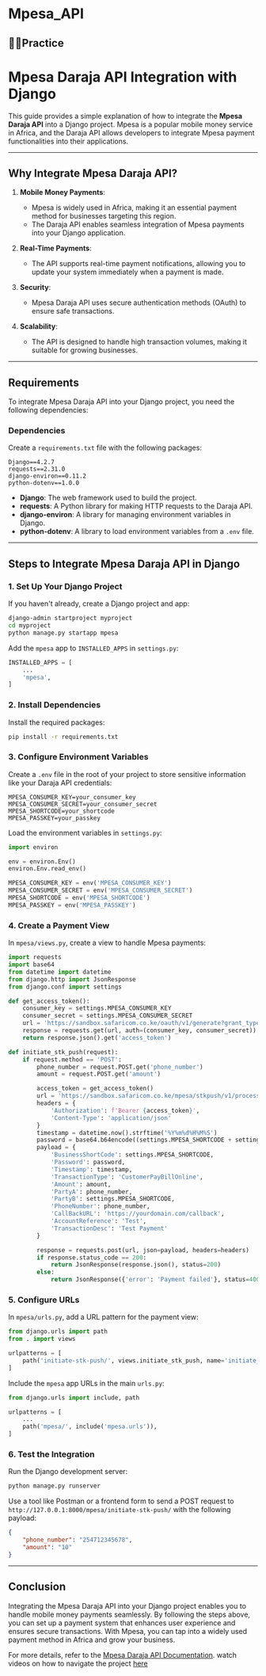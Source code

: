 # Mpesa_API
## **🚀✨Practice**


# Mpesa Daraja API Integration with Django

This guide provides a simple explanation of how to integrate the **Mpesa Daraja API** into a Django project. Mpesa is a popular mobile money service in Africa, and the Daraja API allows developers to integrate Mpesa payment functionalities into their applications.

---

## **Why Integrate Mpesa Daraja API?**

1. **Mobile Money Payments**:
   - Mpesa is widely used in Africa, making it an essential payment method for businesses targeting this region.
   - The Daraja API enables seamless integration of Mpesa payments into your Django application.

2. **Real-Time Payments**:
   - The API supports real-time payment notifications, allowing you to update your system immediately when a payment is made.

3. **Security**:
   - Mpesa Daraja API uses secure authentication methods (OAuth) to ensure safe transactions.

4. **Scalability**:
   - The API is designed to handle high transaction volumes, making it suitable for growing businesses.

---

## **Requirements**

To integrate Mpesa Daraja API into your Django project, you need the following dependencies:

### **Dependencies**
Create a `requirements.txt` file with the following packages:

```plaintext
Django==4.2.7
requests==2.31.0
django-environ==0.11.2
python-dotenv==1.0.0
```

- **Django**: The web framework used to build the project.
- **requests**: A Python library for making HTTP requests to the Daraja API.
- **django-environ**: A library for managing environment variables in Django.
- **python-dotenv**: A library to load environment variables from a `.env` file.

---

## **Steps to Integrate Mpesa Daraja API in Django**

### **1. Set Up Your Django Project**
If you haven't already, create a Django project and app:

```bash
django-admin startproject myproject
cd myproject
python manage.py startapp mpesa
```

Add the `mpesa` app to `INSTALLED_APPS` in `settings.py`:

```python
INSTALLED_APPS = [
    ...
    'mpesa',
]
```

### **2. Install Dependencies**
Install the required packages:

```bash
pip install -r requirements.txt
```

### **3. Configure Environment Variables**
Create a `.env` file in the root of your project to store sensitive information like your Daraja API credentials:

```plaintext
MPESA_CONSUMER_KEY=your_consumer_key
MPESA_CONSUMER_SECRET=your_consumer_secret
MPESA_SHORTCODE=your_shortcode
MPESA_PASSKEY=your_passkey
```

Load the environment variables in `settings.py`:

```python
import environ

env = environ.Env()
environ.Env.read_env()

MPESA_CONSUMER_KEY = env('MPESA_CONSUMER_KEY')
MPESA_CONSUMER_SECRET = env('MPESA_CONSUMER_SECRET')
MPESA_SHORTCODE = env('MPESA_SHORTCODE')
MPESA_PASSKEY = env('MPESA_PASSKEY')
```

### **4. Create a Payment View**
In `mpesa/views.py`, create a view to handle Mpesa payments:

```python
import requests
import base64
from datetime import datetime
from django.http import JsonResponse
from django.conf import settings

def get_access_token():
    consumer_key = settings.MPESA_CONSUMER_KEY
    consumer_secret = settings.MPESA_CONSUMER_SECRET
    url = 'https://sandbox.safaricom.co.ke/oauth/v1/generate?grant_type=client_credentials'
    response = requests.get(url, auth=(consumer_key, consumer_secret))
    return response.json().get('access_token')

def initiate_stk_push(request):
    if request.method == 'POST':
        phone_number = request.POST.get('phone_number')
        amount = request.POST.get('amount')

        access_token = get_access_token()
        url = 'https://sandbox.safaricom.co.ke/mpesa/stkpush/v1/processrequest'
        headers = {
            'Authorization': f'Bearer {access_token}',
            'Content-Type': 'application/json'
        }
        timestamp = datetime.now().strftime('%Y%m%d%H%M%S')
        password = base64.b64encode((settings.MPESA_SHORTCODE + settings.MPESA_PASSKEY + timestamp).encode()).decode()
        payload = {
            'BusinessShortCode': settings.MPESA_SHORTCODE,
            'Password': password,
            'Timestamp': timestamp,
            'TransactionType': 'CustomerPayBillOnline',
            'Amount': amount,
            'PartyA': phone_number,
            'PartyB': settings.MPESA_SHORTCODE,
            'PhoneNumber': phone_number,
            'CallBackURL': 'https://yourdomain.com/callback',
            'AccountReference': 'Test',
            'TransactionDesc': 'Test Payment'
        }

        response = requests.post(url, json=payload, headers=headers)
        if response.status_code == 200:
            return JsonResponse(response.json(), status=200)
        else:
            return JsonResponse({'error': 'Payment failed'}, status=400)
```

### **5. Configure URLs**
In `mpesa/urls.py`, add a URL pattern for the payment view:

```python
from django.urls import path
from . import views

urlpatterns = [
    path('initiate-stk-push/', views.initiate_stk_push, name='initiate_stk_push'),
]
```

Include the `mpesa` app URLs in the main `urls.py`:

```python
from django.urls import include, path

urlpatterns = [
    ...
    path('mpesa/', include('mpesa.urls')),
]
```

### **6. Test the Integration**
Run the Django development server:

```bash
python manage.py runserver
```

Use a tool like Postman or a frontend form to send a POST request to `http://127.0.0.1:8000/mpesa/initiate-stk-push/` with the following payload:

```json
{
    "phone_number": "254712345678",
    "amount": "10"
}
```

---

## **Conclusion**

Integrating the Mpesa Daraja API into your Django project enables you to handle mobile money payments seamlessly. By following the steps above, you can set up a payment system that enhances user experience and ensures secure transactions. With Mpesa, you can tap into a widely used payment method in Africa and grow your business.

For more details, refer to the [Mpesa Daraja API Documentation](https://developer.safaricom.co.ke/docs).
watch videos on how to navigate the project [here](https://youtu.be/opCjRG90hXs?list=PLL9VrPrscsUYrTlaDpDQp-JQ2tc-HJI2N) 

